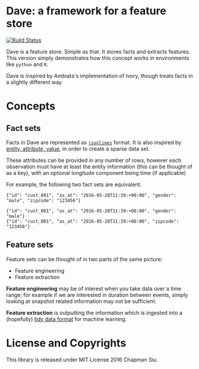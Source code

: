Dave: a framework for a feature store
=====================================

[![Build Status](https://travis-ci.org/Jules-and-Dave/Dave.svg?branch=master)](https://travis-ci.org/Jules-and-Dave/Dave)

Dave is a feature store. Simple as that. It stores facts and extracts features.
This version simply demonstrates how this concept works in environments like
`python` and `R`.

Dave is inspired by Ambiata's implementation of Ivory, though treats facts
in a slightly different way.

Concepts
========

Fact sets
---------

Facts in Dave are represented as [`jsonlines`](http://jsonlines.org/) format. It
is also inspired by [entity, attribute, value](https://en.wikipedia.org/wiki/Entity%E2%80%93attribute%E2%80%93value_model),
in order to create a sparse data set.

These attributes can be provided in any number of rows, however each observation
must have at least the entity information (this can be thought of as a key), with
an optional longitude component being time (if applicable)

For example, the following two fact sets are equivalent:

```
{"id": "cust_001", "as_at": "2016-05-28T11:39:+00:00", "gender": "male", "zipcode": "123456"}
```

```
{"id": "cust_001", "as_at": "2016-05-28T11:39:+00:00", "gender": "male"}
{"id": "cust_001", "as_at": "2016-05-28T11:39:+00:00", "zipcode": "123456"}
```

Feature sets
------------

Feature sets can be thought of in two parts of the same picture:

*  Feature engineering
*  Feature extraction

**Feature engineering** may be of interest when you take data over a time range; for
 example if we are interested in duration between events, simply looking at
 snapshot related information may not be sufficient.

 **Feature extraction** is outputting the information which is ingested into a
 (hopefully) [tidy data format](http://vita.had.co.nz/papers/tidy-data.html) for
 machine learning.


License and Copyrights
======================

This library is released under MIT License 2016 Chapman Siu.
